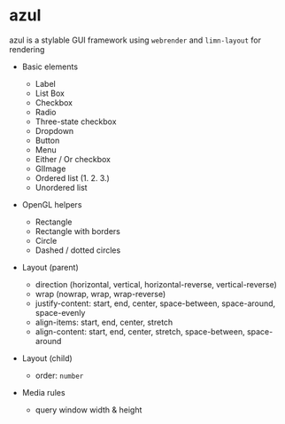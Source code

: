 # azul

azul is a stylable GUI framework using `webrender` and `limn-layout` for rendering

- Basic elements
	- Label
    - List Box
    - Checkbox
    - Radio
    - Three-state checkbox
    - Dropdown
    - Button
    - Menu
    - Either / Or checkbox
    - GlImage
    - Ordered list (1. 2. 3.)
    - Unordered list

- OpenGL helpers
    - Rectangle
    - Rectangle with borders
    - Circle
    - Dashed / dotted circles

- Layout (parent)
    - direction (horizontal, vertical, horizontal-reverse, vertical-reverse)
    - wrap (nowrap, wrap, wrap-reverse)
    - justify-content: start, end, center, space-between, space-around, space-evenly
    - align-items: start, end, center, stretch
    - align-content: start, end, center, stretch, space-between, space-around

- Layout (child)
    - order: `number`

- Media rules
    - query window width & height
